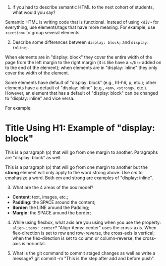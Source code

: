 1. If you had to describe semantic HTML to the next cohort of students, what would you say?

  Semantic HTML is writing code that is functional. Instead of using ```<div>``` for everything, use elements/tags that have more meaning. For example, use ```<section>``` to group several elements.

2. Describe some differences between ```display: block;``` and ```display: inline;```.

  When elements are in "display: block" they cover the entire width of the page from the left margin to the right margin (it is like have a ```</br>``` added on to the end of the element); when elements are in "display: inline" they only cover the width of the element. 

  Some elements have default of "display: block" (e.g., h1-h6, p, etc.); other elements have a default of "display: inline" (e.g., ```<em>```, ```<strong>```, etc.). However, an element that has a default of "display: block" can be changed to "display: inline" and vice versa.

  For example:
<h1>Title Using H1: Example of "display: block"</h1>
<p>This is a paragraph (p) that will go from one margin to another. Paragraphs are "display: block" as well.</p>

<p>This is a paragraph (p) that will go from one margin to another but the <strong>strong</strong> element will only apply to the word strong above. Use <em>em</em> to emphasize a word. Both em and strong are examples of "display: inline".</p>

3. What are the 4 areas of the box model?
<ul>
  <li><strong>Content</strong>: text, images, etc.;</li>
  <li><strong>Padding</strong>: the SPACE around the content;</li>
  <li><strong>Border</strong>: the LINE around the Padding;</li>
  <li><strong>Margin</strong>: the SPACE around the border;</li>
 </ul>

4. While using flexbox, what axis are you using when you use the property: ```align-items: center```? 
  "Align-items: center" uses the cross-axis. When flex-direction is set to row and row-reverse, the cross-axis is vertical; when the flex-direction is set to column or column-reverse, the cross-axis is horiontal. 

5. What is the git command to commit staged changes as well as write a message?
  git commit -m "This is the step after add and before push".

